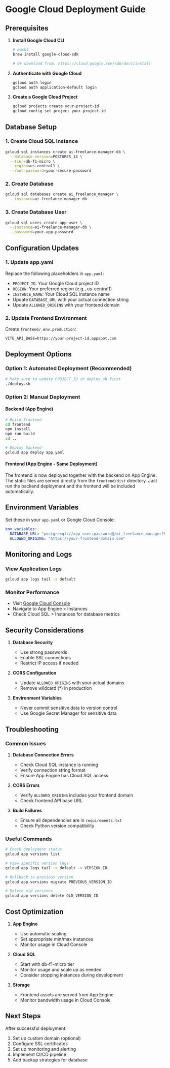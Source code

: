 # Google Cloud Deployment Guide

## Prerequisites

1. **Install Google Cloud CLI**
   ```bash
   # macOS
   brew install google-cloud-sdk
   
   # Or download from: https://cloud.google.com/sdk/docs/install
   ```

2. **Authenticate with Google Cloud**
   ```bash
   gcloud auth login
   gcloud auth application-default login
   ```

3. **Create a Google Cloud Project**
   ```bash
   gcloud projects create your-project-id
   gcloud config set project your-project-id
   ```

## Database Setup

### 1. Create Cloud SQL Instance
```bash
gcloud sql instances create ai-freelance-manager-db \
  --database-version=POSTGRES_14 \
  --tier=db-f1-micro \
  --region=us-central1 \
  --root-password=your-secure-password
```

### 2. Create Database
```bash
gcloud sql databases create ai_freelance_manager \
  --instance=ai-freelance-manager-db
```

### 3. Create Database User
```bash
gcloud sql users create app-user \
  --instance=ai-freelance-manager-db \
  --password=your-app-password
```

## Configuration Updates

### 1. Update app.yaml
Replace the following placeholders in `app.yaml`:
- `PROJECT_ID`: Your Google Cloud project ID
- `REGION`: Your preferred region (e.g., us-central1)
- `INSTANCE_NAME`: Your Cloud SQL instance name
- Update `DATABASE_URL` with your actual connection string
- Update `ALLOWED_ORIGINS` with your frontend domain

### 2. Update Frontend Environment
Create `frontend/.env.production`:
```env
VITE_API_BASE=https://your-project-id.appspot.com
```

## Deployment Options

### Option 1: Automated Deployment (Recommended)
```bash
# Make sure to update PROJECT_ID in deploy.sh first
./deploy.sh
```

### Option 2: Manual Deployment

#### Backend (App Engine)
```bash
# Build frontend
cd frontend
npm install
npm run build
cd ..

# Deploy backend
gcloud app deploy app.yaml
```

#### Frontend (App Engine - Same Deployment)
The frontend is now deployed together with the backend on App Engine.
The static files are served directly from the `frontend/dist` directory.
Just run the backend deployment and the frontend will be included automatically.

## Environment Variables

Set these in your `app.yaml` or Google Cloud Console:

```yaml
env_variables:
  DATABASE_URL: "postgresql://app-user:password@/ai_freelance_manager?host=/cloudsql/PROJECT_ID:REGION:INSTANCE_NAME"
  ALLOWED_ORIGINS: "https://your-frontend-domain.com"
```

## Monitoring and Logs

### View Application Logs
```bash
gcloud app logs tail -s default
```

### Monitor Performance
- Visit [Google Cloud Console](https://console.cloud.google.com)
- Navigate to App Engine > Instances
- Check Cloud SQL > Instances for database metrics

## Security Considerations

1. **Database Security**
   - Use strong passwords
   - Enable SSL connections
   - Restrict IP access if needed

2. **CORS Configuration**
   - Update `ALLOWED_ORIGINS` with your actual domains
   - Remove wildcard (*) in production

3. **Environment Variables**
   - Never commit sensitive data to version control
   - Use Google Secret Manager for sensitive data

## Troubleshooting

### Common Issues

1. **Database Connection Errors**
   - Check Cloud SQL instance is running
   - Verify connection string format
   - Ensure App Engine has Cloud SQL access

2. **CORS Errors**
   - Verify `ALLOWED_ORIGINS` includes your frontend domain
   - Check frontend API base URL

3. **Build Failures**
   - Ensure all dependencies are in `requirements.txt`
   - Check Python version compatibility

### Useful Commands

```bash
# Check deployment status
gcloud app versions list

# View specific version logs
gcloud app logs tail -s default -v VERSION_ID

# Rollback to previous version
gcloud app versions migrate PREVIOUS_VERSION_ID

# Delete old versions
gcloud app versions delete OLD_VERSION_ID
```

## Cost Optimization

1. **App Engine**
   - Use automatic scaling
   - Set appropriate min/max instances
   - Monitor usage in Cloud Console

2. **Cloud SQL**
   - Start with db-f1-micro tier
   - Monitor usage and scale up as needed
   - Consider stopping instances during development

3. **Storage**
   - Frontend assets are served from App Engine
   - Monitor bandwidth usage in Cloud Console

## Next Steps

After successful deployment:

1. Set up custom domain (optional)
2. Configure SSL certificates
3. Set up monitoring and alerting
4. Implement CI/CD pipeline
5. Add backup strategies for database
